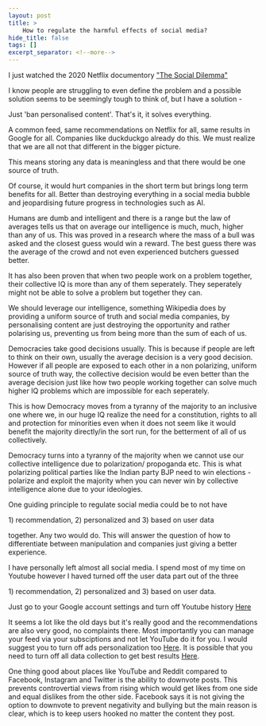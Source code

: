 ```yaml
---
layout: post
title: >
    How to regulate the harmful effects of social media?
hide_title: false
tags: []
excerpt_separator: <!--more-->
---
```

I just watched the 2020 Netflix documentory ["The Social Dilemma"](https://g.co/kgs/aKRxBs)

 
I know people are struggling to even define the problem and a possible solution seems to be seemingly tough to think of, but I have a solution \- 

Just 'ban personalised content'. That's it, it solves everything.

A common feed, same recommendations on Netflix for all, same results in Google for all. Companies like duckduckgo already do this. We must realize that we are all not that different in the bigger picture.

This means storing any data is meaningless and that there would be one source of truth.

Of course, it would hurt companies in the short term but brings long term benefits for all. Better than destroying everything in a social media bubble and jeopardising future progress in technologies such as AI.

Humans are dumb and intelligent and there is a range but the law of averages tells us that on average our intelligence is much, much, higher than any of us. This was proved in a research where the mass of a bull was asked and the closest guess would win a reward. The best guess there was the average of the crowd and not even experienced butchers guessed better.

It has also been proven that when two people work on a problem together, their collective IQ is more than any of them seperately. They seperately might not be able to solve a problem but together they can.

We should leverage our intelligence, something Wikipedia does by providing a uniform source of truth and social media companies, by personalising content are just destroying the opportunity and rather polarising us, preventing us from being more than the sum of each of us.

Democracies take good decisions usually. This is because if people are left to think on their own, usually the average decision is a very good decision. However if all people are exposed to each other in a non polarizing, uniform source of truth way, the collective decision would be even better than the average decision just like how two people working together can solve much higher IQ problems which are impossible for each seperately.

This is how Democracy moves from a tyranny of the majority to an inclusive one where we, in our huge IQ realize the need for a constitution, rights to all and protection for minorities even when it does not seem like it would benefit the majority directly/in the sort run, for the betterment of all of us collectively.

Democracy turns into a tyranny of the majority when we cannot use our collective intelligence due to polarization/ propoganda etc. This is what polarizing political parties like the Indian party BJP need to win elections \- polarize and exploit the majority when you can never win by collective intelligence alone due to your ideologies.

One guiding principle to regulate social media could be to not have 

1\) recommendation, 2\) personalized and 3\) based on user data 

together. Any two would do. This will answer the question of how to differentiate between manipulation and companies just giving a better experience.

I have personally left almost all social media. I spend most of my time on Youtube however I haved turned off the user data part out of the three 

1\) recommendation, 2\) personalized and 3\) based on user data. 

Just go to your Google account settings and turn off Youtube history [Here](https://myactivity.google.com/activitycontrols?continue=https://myaccount.google.com/data-and-personalization&settings=youtube&pli=1)

It seems a lot like the old days but it's really good and the recommendations are also very good, no complaints there. Most importantly you can manage your feed via your subsciptions and not let YouTube do it for you. I would suggest you to turn off ads personalization too [Here](https://adssettings.google.com/authenticated?hl=en). It is possible that you need to turn off all data collection to get best results [Here](https://myaccount.google.com/).

One thing good about places like YouTube and Reddit compared to Facebook, Instagram and Twitter is the ability to downvote posts. This prevents controvertial views from rising which would get likes from one side and equal dislikes from the other side. Facebook says it is not giving the option to downvote to prevent negativity and bullying but the main reason is clear, which is to keep users hooked no matter the content they post.